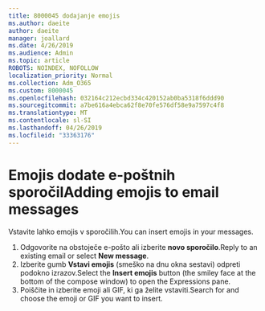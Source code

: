 ```yaml
---
title: 8000045 dodajanje emojis
ms.author: daeite
author: daeite
manager: joallard
ms.date: 4/26/2019
ms.audience: Admin
ms.topic: article
ROBOTS: NOINDEX, NOFOLLOW
localization_priority: Normal
ms.collection: Adm_O365
ms.custom: 8000045
ms.openlocfilehash: 032164c212ecbd334c420152ab0ba5318f6ddd90
ms.sourcegitcommit: a7be616a4ebca62f8e70fe576df58e9a7597c4f8
ms.translationtype: MT
ms.contentlocale: sl-SI
ms.lasthandoff: 04/26/2019
ms.locfileid: "33363176"
---
```

# <a name="adding-emojis-to-email-messages"></a><span data-ttu-id="b53ba-102">Emojis dodate e-poštnih sporočil</span><span class="sxs-lookup"><span data-stu-id="b53ba-102">Adding emojis to email messages</span></span>

<span data-ttu-id="b53ba-103">Vstavite lahko emojis v sporočilih.</span><span class="sxs-lookup"><span data-stu-id="b53ba-103">You can insert emojis in your messages.</span></span>

1. <span data-ttu-id="b53ba-104">Odgovorite na obstoječe e-pošto ali izberite **novo sporočilo**.</span><span class="sxs-lookup"><span data-stu-id="b53ba-104">Reply to an existing email or select **New message**.</span></span>
1. <span data-ttu-id="b53ba-105">Izberite gumb **Vstavi emojis** (smeško na dnu okna sestavi) odpreti podokno izrazov.</span><span class="sxs-lookup"><span data-stu-id="b53ba-105">Select the **Insert emojis** button (the smiley face at the bottom of the compose window) to open the Expressions pane.</span></span>
1. <span data-ttu-id="b53ba-106">Poiščite in izberite emoji ali GIF, ki ga želite vstaviti.</span><span class="sxs-lookup"><span data-stu-id="b53ba-106">Search for and choose the emoji or GIF you want to insert.</span></span>